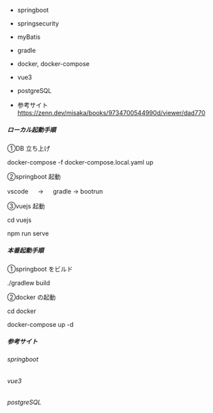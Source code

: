 - springboot
- springsecurity
- myBatis
- gradle
- docker, docker-compose
- vue3
- postgreSQL

- 参考サイト
  https://zenn.dev/misaka/books/9734700544990d/viewer/dad770

##### ローカル起動手順

①DB 立ち上げ

docker-compose -f docker-compose.local.yaml up

②springboot 起動

vscode 　 → 　 gradle → bootrun

③vuejs 起動

cd vuejs

npm run serve

##### 本番起動手順

①springboot をビルド

./gradlew build

②docker の起動

cd docker

docker-compose up -d

##### 参考サイト

###### springboot

###### vue3

###### postgreSQL
